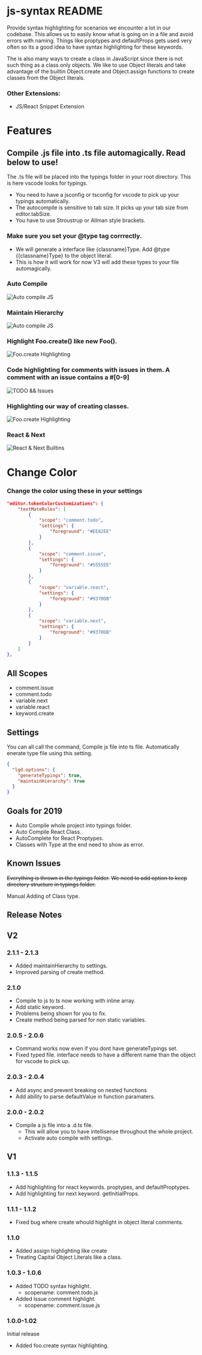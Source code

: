 # js-syntax README

Provide syntax highlighting for scenarios we encounter a lot in our codebase. This allows us to easily know what is going on in a file
and avoid errors with naming. Things like proptypes and defaultProps gets used very often so its a good idea to have syntax highlighting for
these keywords. 

The is also many ways to create a class in JavaScript since there is not such thing as a class only objects. We like to use Object literals 
and take advantage of the builtin Object.create and Object.assign functions to create classes from the Object literals.

### Other Extensions:
- JS/React Snippet Extension

# Features

## Compile .js file into .ts file automagically. Read below to use!

The .ts file will be placed into the typings folder in your root directory. This is here vscode looks for typings. 
- You need to have a jsconfig or tsconfig for vscode to pick up your typings automatically.
- The autocompile is sensitive to tab size. It picks up your tab size from editor.tabSize.
- You have to use Stroustrup or Allman style brackets.
### Make sure you set your @type tag corrrectly. 
- We will generate a interface like {classname}Type. Add @type {{classname}Type} to the object literal.
- This is how it will work for now V3 will add these types to your file automagically.

### Auto Compile
![Auto compile JS](./images/autocompile.gif)

### Maintain Hierarchy
![Auto compile JS](./images/maintainhierarchy.gif)

### Highlight Foo.create() like new Foo(). 

![Foo.create Highlighting](./images/objectcreate.png)

### Code highlighting for comments with issues in them. A comment with an issue contains a #[0-9]

![TODO && Issues](./images/comments.png)

### Highlighting our way of creating classes.

![Foo.create Highlighting](./images/classcreation.png)

### React & Next

![React & Next Builtins](./images/reactnextbuiltins.png)

# Change Color

### Change the color using these in your settings

``` json
"editor.tokenColorCustomizations": {
    "textMateRules": [
        {
            "scope": "comment.todo",
            "settings": {
                "foreground": "#EE82EE"
            }
        },
        {
            "scope": "comment.issue",
            "settings": {
                "foreground": "#5555EE"
            }
        },
        {
            "scope": "variable.react",
            "settings": {
                "foreground": "#9370DB"
            }
        },
        {
            "scope": "variable.next",
            "settings": {
                "foreground": "#9370DB"
            }
        }
    ]
},
```

## All Scopes

- comment.issue
- comment.todo
- variable.next
- variable.react
- keyword.create

## Settings

You can all call the command, Compile js file into ts file.
Automatically enerate type file using this setting. 

``` json
{
  "lgd.options": {
    "generateTypings": true,
    "maintainHierarchy": true
  }
}
```

## Goals for 2019

- Auto Compile whole project into typings folder.
- Auto Compile React Class.
- AutoComplete for React Proptypes.
- Classes with Type at the end need to show as error.

## Known Issues

~~Everything is thrown in the typings folder.~~
~~We need to add option to keep directory structure in typings folder.~~

Manual Adding of Class type.

## Release Notes

## V2

### 2.1.1 - 2.1.3

- Added maintainHierarchy to settings.
- Improved parsing of create method.

### 2.1.0

- Compile to js to ts now working with inline array.
- Add static keyword.
- Problems being shown for you to fix.
- Create method being parsed for non static variables.

### 2.0.5 - 2.0.6 

- Command works now even if you dont have generateTypings set.
- Fixed typed file. interface needs to have a different name than the object for vscode to pick up.

### 2.0.3 - 2.0.4

- Add async and prevent breaking on nested functions
- Add ability to parse defaultValue in function paramaters.

### 2.0.0 - 2.0.2

- Compile a js file into a .d.ts file. 
  - This will allow you to have intellisense throughout the whole project.
  - Activate auto compile with settings.

## V1

### 1.1.3 - 1.1.5

- Add highlighting for react keywords. proptypes, and defaultProptypes.
- Add highlighting for next keyword. getInitialProps.

### 1.1.1 - 1.1.2

- Fixed bug where create whould highlight in object literal comments.

### 1.1.0

- Added assign highlighting like create
- Treating Capital Object Literals like a class.

### 1.0.3 - 1.0.6

- Added TODO syntax highlight.
  - scopename: comment.todo.js
- Added Issue comment highlight.
  - scopename: comment.issue.js

### 1.0.0-1.02

Initial release
- Added foo.create syntax highlighting.
